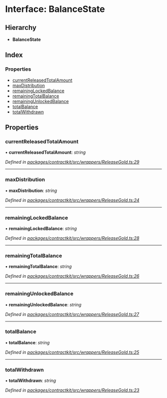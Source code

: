 # Interface: BalanceState

## Hierarchy

* **BalanceState**

## Index

### Properties

* [currentReleasedTotalAmount](_contractkit_src_wrappers_releasegold_.balancestate.md#currentreleasedtotalamount)
* [maxDistribution](_contractkit_src_wrappers_releasegold_.balancestate.md#maxdistribution)
* [remainingLockedBalance](_contractkit_src_wrappers_releasegold_.balancestate.md#remaininglockedbalance)
* [remainingTotalBalance](_contractkit_src_wrappers_releasegold_.balancestate.md#remainingtotalbalance)
* [remainingUnlockedBalance](_contractkit_src_wrappers_releasegold_.balancestate.md#remainingunlockedbalance)
* [totalBalance](_contractkit_src_wrappers_releasegold_.balancestate.md#totalbalance)
* [totalWithdrawn](_contractkit_src_wrappers_releasegold_.balancestate.md#totalwithdrawn)

## Properties

###  currentReleasedTotalAmount

• **currentReleasedTotalAmount**: *string*

*Defined in [packages/contractkit/src/wrappers/ReleaseGold.ts:29](https://github.com/celo-org/celo-monorepo/blob/master/packages/contractkit/src/wrappers/ReleaseGold.ts#L29)*

___

###  maxDistribution

• **maxDistribution**: *string*

*Defined in [packages/contractkit/src/wrappers/ReleaseGold.ts:24](https://github.com/celo-org/celo-monorepo/blob/master/packages/contractkit/src/wrappers/ReleaseGold.ts#L24)*

___

###  remainingLockedBalance

• **remainingLockedBalance**: *string*

*Defined in [packages/contractkit/src/wrappers/ReleaseGold.ts:28](https://github.com/celo-org/celo-monorepo/blob/master/packages/contractkit/src/wrappers/ReleaseGold.ts#L28)*

___

###  remainingTotalBalance

• **remainingTotalBalance**: *string*

*Defined in [packages/contractkit/src/wrappers/ReleaseGold.ts:26](https://github.com/celo-org/celo-monorepo/blob/master/packages/contractkit/src/wrappers/ReleaseGold.ts#L26)*

___

###  remainingUnlockedBalance

• **remainingUnlockedBalance**: *string*

*Defined in [packages/contractkit/src/wrappers/ReleaseGold.ts:27](https://github.com/celo-org/celo-monorepo/blob/master/packages/contractkit/src/wrappers/ReleaseGold.ts#L27)*

___

###  totalBalance

• **totalBalance**: *string*

*Defined in [packages/contractkit/src/wrappers/ReleaseGold.ts:25](https://github.com/celo-org/celo-monorepo/blob/master/packages/contractkit/src/wrappers/ReleaseGold.ts#L25)*

___

###  totalWithdrawn

• **totalWithdrawn**: *string*

*Defined in [packages/contractkit/src/wrappers/ReleaseGold.ts:23](https://github.com/celo-org/celo-monorepo/blob/master/packages/contractkit/src/wrappers/ReleaseGold.ts#L23)*
